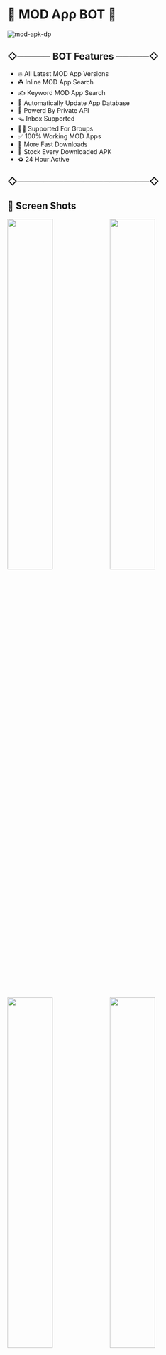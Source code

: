 # 🔰 MOD Aρρ BOT 🔰


![mod-apk-dp](https://user-images.githubusercontent.com/85282650/147602072-4d3e0241-2096-4e9f-9814-140288ed5bfb.png)

## ◇───── BOT Features ─────◇

- 🔥 All Latest MOD App Versions 
- ☘️ Inline MOD App Search
- ✍️ Keyword MOD App Search
- 🔰 Automatically Update App Database
- 🎲 Powerd By Private API
- 🪤 Inbox Supported
- 🙋‍♂️ Supported For Groups 
- ✅ 100% Working MOD Apps
- 🚀 More Fast Downloads
- 🎁 Stock Every Downloaded APK
- ♻️ 24 Hour Active

## ◇────────────────────◇
##
## 🎨 Screen Shots

<img src="https://user-images.githubusercontent.com/85282650/147603410-261108ba-0ad6-4abb-9039-b3bf9e0c2284.png" width="45%"></img> <img src="https://user-images.githubusercontent.com/85282650/147603465-c33157e8-8930-4e6e-afc6-2a59835d14a5.png" width="45%"></img> 
<img src="https://user-images.githubusercontent.com/85282650/147603665-c219f9a2-8b48-4a1d-96cc-c373d09f190e.png" width="45%"></img> <img src="https://user-images.githubusercontent.com/85282650/147603729-4b3a63fb-2b07-4c79-bfab-6a90f38aa2f1.png" width="45%"></img> 




### 💁‍♂️ How to Use This BOT

1st [Start this BOT](https://t.me/MOD_APK_ROBOT) and type the Name of Any Application to Get the MOD Version. Then Use the Arrow Keys to Select it and Click The Download Button. Then you will Receive Your MOD APK in a few moments 🙆‍♂️. The same is true for groups, but you should use one of the following Keywords when searching [within Groups](http://t.me/MOD_APK_ROBOT?startgroup=botstart) 👇

- 🔑 Keywords : `app` , `apk` , `mod` , `/app` , `/apk` , `/mod`
- 💊 Example : `mod Clash of Clans`


##

 <p>
<div class="div2">
 <span><a href="https://t.me/s/SingleDevelopers/640"> 🙋‍♂️ Tutorial Video <img src="https://user-images.githubusercontent.com/85282650/147604134-fdb2ea1f-59d3-4dba-9f2e-d037f6011a6e.png" alt="Tutorial Video"width="50"height="50"/></a></span>
 </div>
 </p>
 
##

◇───────────────◇

- ☘️ DᕮᐯᕮᒪOᑭᕮR : [@MalithRukshan](https://t.me/About_MalithRukshan)
- [🔥 Single Developers </>](https://t.me/SingleDevelopers) Corporation ©️

◇───────────────◇
